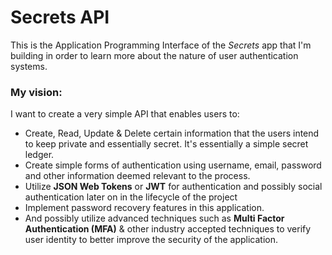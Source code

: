 # Secrets API

This is the Application Programming Interface of the _Secrets_ app that I'm building in order to learn more about the nature of user authentication systems.

### My vision:
I want to create a very simple API that enables users to:
- Create, Read, Update & Delete certain information that the users intend to keep private and essentially secret. It's essentially a simple secret ledger.
- Create simple forms of authentication using username, email, password and other information deemed relevant to the process.
- Utilize **JSON Web Tokens** or **JWT** for authentication and possibly social authentication later on in the lifecycle of the project
- Implement password recovery features in this application.
- And possibly utilize advanced techniques such as **Multi Factor Authentication (MFA)** & other industry accepted techniques to verify user identity to better improve the security of the application.